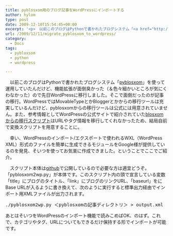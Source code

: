 ```yaml
---
title: pyblosxom用のブログ記事をWordPressにインポートする
author: hylom
type: post
date: 2009-12-10T15:54:45+00:00
excerpt: '<p>　以前このブログはPythonで書かれたブログシステム「<a href="http://pyblosxom.sourceforge.net/">pyblosxom</a>」を使って運用していたんだけど、機能拡張が面倒臭かった（＆色々細かいところが気にくわなかった）ので先日WordPressに移行しました。そこで面倒だったのが記事の移行。WordPressではMovableTypeとかBloggerとかからの移行ツールは充実しているんだけど、pyblosxomからの移行ツールは公式には用意されていません。また、参考情報としてWordPressの公式サイトで紹介されていた<a href="http://blog.unto.net/meta/migrating-from-blosxom-to-wordpress/">blosxomからの移行スクリプト</a>はURLやタグ情報を移行してくれなかったため、結局自前で変換スクリプトを用意することに。</p>'
url: /2009/12/11/migrate_pyblosxom_to_wordpress/
category:
  - Docs
tags:
  - pybloxsom
  - python
  - wordpress

---
```

　以前このブログはPythonで書かれたブログシステム「[pyblosxom][1]」を使って運用していたんだけど、機能拡張が面倒臭かった（＆色々細かいところが気にくわなかった）ので先日WordPressに移行しました。そこで面倒だったのが記事の移行。WordPressではMovableTypeとかBloggerとかからの移行ツールは充実しているんだけど、pyblosxomからの移行ツールは公式には用意されていません。また、参考情報としてWordPressの公式サイトで紹介されていた[blosxomからの移行スクリプト][2]はURLやタグ情報を移行してくれなかったため、結局自前で変換スクリプトを用意することに。

　幸い、WordPressのインポート/エクスポートで使われるWXL（WordPress XML）形式のファイルを簡単に生成できるモジュールをGoogle様が提供しているのを発見、そいつを使ってお気楽に作成できました。ということでここでご紹介。

　スクリプト本体は[github][3]で公開しているので必要な方は適宜どうぞ。「pyblosxom2wp.py」が本体です。このスクリプト内の頭で宣言している変数「title」にブログのタイトル、「link」にブログのリンクURL、「baseurl」をにBase URLが入るように書き換えて、次のように実行すると標準出力経由でインポート用XMLファイルが出力されます。

<pre>./pyblosxom2wp.py ＜pyblosxomの記事ディレクトリ＞ &gt; output.xml</pre>

あとはそいつをWordPressのインポート機能で読みこめばOK、のはず。これで、カテゴリやタグ、URLについてもできるだけ保持する形でインポートが可能です。

 [1]: http://pyblosxom.sourceforge.net/
 [2]: http://blog.unto.net/meta/migrating-from-blosxom-to-wordpress/
 [3]: http://github.com/hylom/pyblosxom2wp

